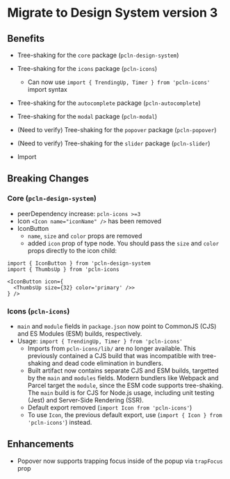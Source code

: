 # Migrate to Design System version 3

## Benefits

- Tree-shaking for the `core` package (`pcln-design-system`)
- Tree-shaking for the `icons` package (`pcln-icons`)
  - Can now use `import { TrendingUp, Timer } from 'pcln-icons'` import syntax
- Tree-shaking for the `autocomplete` package (`pcln-autocomplete`)
- Tree-shaking for the `modal` package (`pcln-modal`)
- (Need to verify) Tree-shaking for the `popover` package (`pcln-popover`)
- (Need to verify) Tree-shaking for the `slider` package (`pcln-slider`)

- Import

## Breaking Changes

### Core (`pcln-design-system`)

- peerDependency increase: `pcln-icons >=3`
- Icon `<Icon name="iconName" />` has been removed
- IconButton
  - `name`, `size` and `color` props are removed
  - added `icon` prop of type node. You should pass the `size` and `color` props directly to the icon child:

```
import { IconButton } from 'pcln-design-system
import { ThumbsUp } from 'pcln-icons

<IconButton icon={
  <ThumbsUp size={32} color='primary' />>
} />
```

### Icons (`pcln-icons`)

- `main` and `module` fields in `package.json` now point to CommonJS (CJS) and ES Modules (ESM) builds, respectively.
- Usage: `import { TrendingUp, Timer } from 'pcln-icons'`
  - Imports from `pcln-icons/lib/` are no longer available. This previously contained a CJS build that was incompatible with tree-shaking and dead code elimination in bundlers.
  - Built artifact now contains separate CJS and ESM builds, targetted by the `main` and `modules` fields. Modern bundlers like Webpack and Parcel target the `module`, since the ESM code supports tree-shaking. The `main` build is for CJS for Node.js usage, including unit testing (Jest) and Server-Side Rendering (SSR).
  - Default export removed (`import Icon from 'pcln-icons'`)
  - To use `Icon`, the previous default export, use (`import { Icon } from 'pcln-icons'`) instead.

## Enhancements

- Popover now supports trapping focus inside of the popup via `trapFocus` prop
